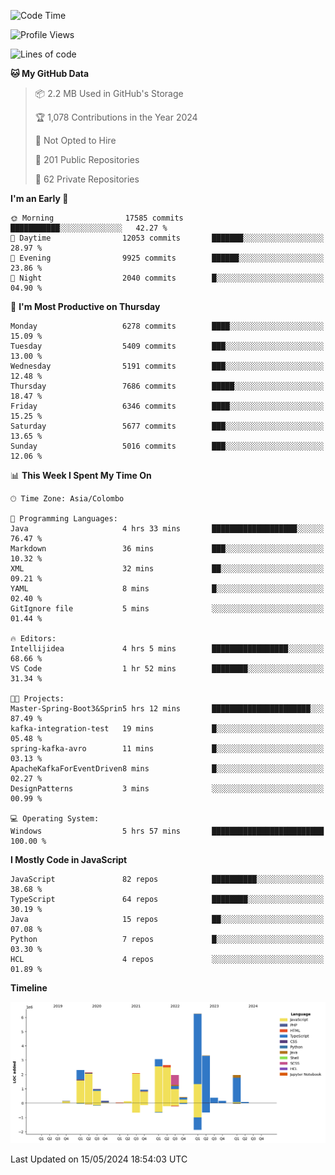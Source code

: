 
<!--START_SECTION:waka-->
![Code Time](http://img.shields.io/badge/Code%20Time-1%2C674%20hrs%2018%20mins-blue)

![Profile Views](http://img.shields.io/badge/Profile%20Views-0-blue)

![Lines of code](https://img.shields.io/badge/From%20Hello%20World%20I%27ve%20Written-29.1%20million%20lines%20of%20code-blue)

**🐱 My GitHub Data** 

> 📦 2.2 MB Used in GitHub's Storage 
 > 
> 🏆 1,078 Contributions in the Year 2024
 > 
> 🚫 Not Opted to Hire
 > 
> 📜 201 Public Repositories 
 > 
> 🔑 62 Private Repositories 
 > 
**I'm an Early 🐤** 

```text
🌞 Morning                17585 commits       ███████████░░░░░░░░░░░░░░   42.27 % 
🌆 Daytime                12053 commits       ███████░░░░░░░░░░░░░░░░░░   28.97 % 
🌃 Evening                9925 commits        ██████░░░░░░░░░░░░░░░░░░░   23.86 % 
🌙 Night                  2040 commits        █░░░░░░░░░░░░░░░░░░░░░░░░   04.90 % 
```
📅 **I'm Most Productive on Thursday** 

```text
Monday                   6278 commits        ████░░░░░░░░░░░░░░░░░░░░░   15.09 % 
Tuesday                  5409 commits        ███░░░░░░░░░░░░░░░░░░░░░░   13.00 % 
Wednesday                5191 commits        ███░░░░░░░░░░░░░░░░░░░░░░   12.48 % 
Thursday                 7686 commits        █████░░░░░░░░░░░░░░░░░░░░   18.47 % 
Friday                   6346 commits        ████░░░░░░░░░░░░░░░░░░░░░   15.25 % 
Saturday                 5677 commits        ███░░░░░░░░░░░░░░░░░░░░░░   13.65 % 
Sunday                   5016 commits        ███░░░░░░░░░░░░░░░░░░░░░░   12.06 % 
```


📊 **This Week I Spent My Time On** 

```text
🕑︎ Time Zone: Asia/Colombo

💬 Programming Languages: 
Java                     4 hrs 33 mins       ███████████████████░░░░░░   76.47 % 
Markdown                 36 mins             ███░░░░░░░░░░░░░░░░░░░░░░   10.32 % 
XML                      32 mins             ██░░░░░░░░░░░░░░░░░░░░░░░   09.21 % 
YAML                     8 mins              █░░░░░░░░░░░░░░░░░░░░░░░░   02.40 % 
GitIgnore file           5 mins              ░░░░░░░░░░░░░░░░░░░░░░░░░   01.44 % 

🔥 Editors: 
Intellijidea             4 hrs 5 mins        █████████████████░░░░░░░░   68.66 % 
VS Code                  1 hr 52 mins        ████████░░░░░░░░░░░░░░░░░   31.34 % 

🐱‍💻 Projects: 
Master-Spring-Boot3&Sprin5 hrs 12 mins       ██████████████████████░░░   87.49 % 
kafka-integration-test   19 mins             █░░░░░░░░░░░░░░░░░░░░░░░░   05.48 % 
spring-kafka-avro        11 mins             █░░░░░░░░░░░░░░░░░░░░░░░░   03.13 % 
ApacheKafkaForEventDriven8 mins              █░░░░░░░░░░░░░░░░░░░░░░░░   02.27 % 
DesignPatterns           3 mins              ░░░░░░░░░░░░░░░░░░░░░░░░░   00.99 % 

💻 Operating System: 
Windows                  5 hrs 57 mins       █████████████████████████   100.00 % 
```

**I Mostly Code in JavaScript** 

```text
JavaScript               82 repos            ██████████░░░░░░░░░░░░░░░   38.68 % 
TypeScript               64 repos            ████████░░░░░░░░░░░░░░░░░   30.19 % 
Java                     15 repos            ██░░░░░░░░░░░░░░░░░░░░░░░   07.08 % 
Python                   7 repos             █░░░░░░░░░░░░░░░░░░░░░░░░   03.30 % 
HCL                      4 repos             ░░░░░░░░░░░░░░░░░░░░░░░░░   01.89 % 
```



**Timeline**

![Lines of Code chart](https://raw.githubusercontent.com/ccweerasinghe1994/ccweerasinghe1994/master/assets/bar_graph.png)


 Last Updated on 15/05/2024 18:54:03 UTC
<!--END_SECTION:waka-->
